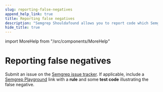 ```yaml
---
slug: reporting-false-negatives
append_help_link: true
title: Reporting false negatives
description: "Semgrep Shouldafound allows you to report code which Semgrep did not match directly from command-line."
hide_title: true
---
```


import MoreHelp from "/src/components/MoreHelp"

# Reporting false negatives

Submit an issue on the [Semgrep issue tracker](https://github.com/returntocorp/semgrep/issues).
If applicable, include a [Semgrep Playground](https://semgrep.dev/playground) link with a **rule** and some **test code** illustrating the false negative.

<MoreHelp />

